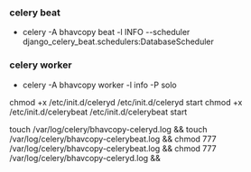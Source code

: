 ### celery beat
- celery -A bhavcopy beat -l INFO --scheduler django_celery_beat.schedulers:DatabaseScheduler

### celery worker
- celery -A bhavcopy worker -l info -P solo

chmod +x /etc/init.d/celeryd
              /etc/init.d/celeryd start
              chmod +x /etc/init.d/celerybeat
              /etc/init.d/celerybeat start

touch /var/log/celery/bhavcopy-celeryd.log && 
              touch /var/log/celery/bhavcopy-celerybeat.log &&
              chmod 777 /var/log/celery/bhavcopy-celerybeat.log && 
              chmod 777 /var/log/celery/bhavcopy-celeryd.log && 